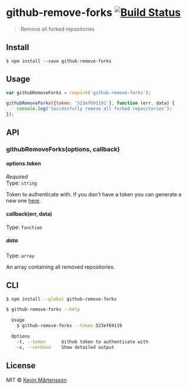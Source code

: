 # github-remove-forks [![Build Status](http://img.shields.io/travis/kevva/github-remove-forks.svg?style=flat)](https://travis-ci.org/kevva/github-remove-forks)

> Remove all forked repositories


## Install

```
$ npm install --save github-remove-forks
```


## Usage

```js
var githubRemoveForks = require('github-remove-forks');

githubRemoveForks({token: '523ef691191'}, function (err, data) {
	console.log('Successfully remove all forked repositories');
});
```


## API

### githubRemoveForks(options, callback)

#### options.token

*Required*  
Type: `string`

Token to authenticate with. If you don't have a token you can generate a new one [here](https://github.com/settings/tokens/new).

#### callback(err, data)

Type: `function`

##### data

Type: `array`

An array containing all removed repositories.


## CLI

```sh
$ npm install --global github-remove-forks
```

```sh
$ github-remove-forks --help

  Usage
    $ github-remove-forks --token 523ef69119

  Options
    -t, --token      Github token to authenticate with
    -v, --verbose    Show detailed output
```


## License

MIT © [Kevin Mårtensson](https://github.com/kevva)
